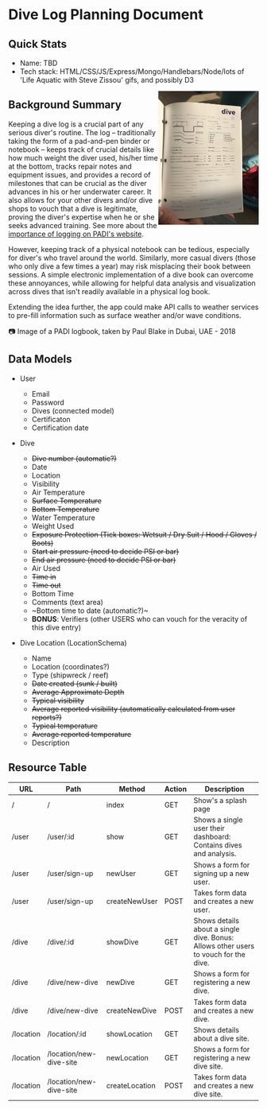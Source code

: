 # Dive Log Planning Document

## Quick Stats
+ Name: TBD
+ Tech stack: HTML/CSS/JS/Express/Mongo/Handlebars/Node/lots of 'Life Aquatic with Steve Zissou' gifs, and possibly D3

<img src="dive_log_example.jpeg" width="40%" align="right">

## Background Summary

Keeping a dive log is a crucial part of any serious diver's routine.  The log – traditionally taking the form of a pad-and-pen binder or notebook – keeps track of crucial details like how much weight the diver used, his/her time at the bottom, tracks repair notes and equipment issues, and provides a record of milestones that can be crucial as the diver advances in his or her underwater career.  It also allows for your other divers and/or dive shops to vouch that a dive is legitimate, proving the diver's expertise when he or she seeks advanced training. See more about the <a href="https://www2.padi.com/blog/2015/05/07/why-keeping-a-logbook-will-help-make-you-a-better-diver/">importance of logging on PADI's website</a>.

However, keeping track of a physical notebook can be tedious, especially for diver's who travel around the world.  Similarly, more casual divers (those who only dive a few times a year) may risk misplacing their book between sessions.  A simple electronic implementation of a dive book can overcome these annoyances, while allowing for helpful data analysis and visualization across dives that isn't readily available in a physical log book.  

Extending the idea further, the app could make API calls to weather services to pre-fill information such as surface weather and/or wave conditions.

:camera: Image of a PADI logbook, taken by Paul Blake in Dubai, UAE - 2018

## Data Models
+ User
  + Email
  + Password
  + Dives (connected model)
  + Certificaton
  + Certification date

+ Dive
  + ~~Dive number (automatic?)~~
  + Date
  + Location
  + Visibility
  + Air Temperature
  + ~~Surface Temperature~~
  + ~~Bottom Temperature~~
  + Water Temperature
  + Weight Used
  + ~~Exposure Protection (Tick boxes: Wetsuit / Dry Suit / Hood / Gloves / Boots)~~
  + ~~Start air pressure (need to decide PSI or bar)~~
  + ~~End air pressure (need to decide PSI or bar)~~
  + Air Used
  + ~~Time in~~
  + ~~Time out~~
  + Bottom Time
  + Comments (text area)
  + ~Bottom time to date (automatic?)~
  + **BONUS**: Verifiers (other USERS who can vouch for the veracity of this dive entry)

+ Dive Location (LocationSchema)
  + Name
  + Location (coordinates?)
  + Type (shipwreck / reef)
  + ~~Date created (sunk / built)~~
  + ~~Average Approximate Depth~~
  + ~~Typical visibility~~
  + ~~Average reported visibility (automatically calculated from user reports?)~~
  + ~~Typical temperature~~
  + ~~Average reported temperature~~
  + Description

## Resource Table

| URL       | Path                    | Method         | Action | Description                                                                         |
|-----------|-------------------------|----------------|--------|-------------------------------------------------------------------------------------|
| /         | /                       | index          | GET    | Show's a splash page                                                                |
| /user     | /user/:id               | show           | GET    | Shows a single user their dashboard: Contains dives and analysis.                   |
| /user     | /user/sign-up           | newUser        | GET    | Shows a form for signing up a new user.                                             |
| /user     | /user/sign-up           | createNewUser  | POST   | Takes form data and creates a new user.                                             |
| /dive     | /dive/:id               | showDive       | GET    | Shows details about a single dive. Bonus: Allows other users to vouch for the dive. |
| /dive     | /dive/new-dive          | newDive        | GET    | Shows a form for registering a new dive.                                            |
| /dive     | /dive/new-dive          | createNewDive  | POST   | Takes form data and creates a new dive.                                             |
| /location | /location/:id           | showLocation   | GET    | Shows details about a dive site.                                                    |
| /location | /location/new-dive-site | newLocation    | GET    | Shows a form for registering a new dive site.                                       |
| /location | /location/new-dive-site | createLocation | POST   | Takes form data and creates a new dive site.                                        |